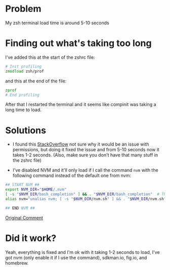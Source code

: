 # Problem
My zsh terminal load time is around 5-10 seconds

# Finding out what's taking too long
I've added this at the start of the zshrc file:
```zsh
# Init profiling
zmodload zsh/prof
```

and this at the end of the file:
```zsh
zprof
# End profiling
```

After that I restarted the terminal and it seems like compinit was taking a long time to load.

# Solutions
- I found this [StackOverflow](https://stackoverflow.com/a/70847509/11622001) not sure why it would be an issue with permissions, 
but doing it fixed the issue and from 5-10 seconds now it takes 1-2 seconds. (Also, make sure you don't have that many stuff in the zshrc file)

- I've disabled NVM and it'll only load if I call the command `nvm` with the following command instead of the default one from nvm:
```zsh
## START NVM ##
export NVM_DIR="$HOME/.nvm"
[ -s "$NVM_DIR/bash_completion" ] && . "$NVM_DIR/bash_completion"  # This loads nvm bash_completion
alias nvm="unalias nvm; [ -s "$NVM_DIR/nvm.sh" ] && . "$NVM_DIR/nvm.sh"; nvm $@" # Custom: only load nvm upon first use, because it is slow

## END NVM ##
```
[Original Comment](https://github.com/ohmyzsh/ohmyzsh/issues/9055#issuecomment-837565602)

# Did it work?
Yeah, everything is fixed and I'm ok with it taking 1-2 seconds to load, I've got nvm (only enable it if I use the command), sdkman.io, fig.io, and homebrew.
